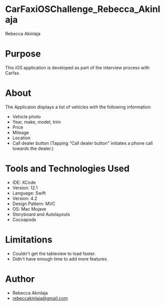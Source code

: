 # CarFaxiOSChallenge_Rebecca_Akinlaja
Rebecca Akinlaja

# Purpose

This iOS application is developed as part of the interview process with Carfax.

# About

The Applicaion displays a list of vehicles with the following information:

- Vehicle photo
- Year, make, model, trim
- Price
- Mileage
- Location
- Call dealer button (Tapping “Call dealer button” initiates a phone call towards the dealer.)

# Tools and Technologies Used
- IDE: XCode 
- Version: 12.1
- Language: Swift 
- Version: 4.2
- Design Pattern: MVC
- OS: Mac Mojave
- Storyboard and Autolayouts
- Cocoapods

# Limitations
- Couldn't get the tableview to load faster.
- Didn't have enough time to add more features.

# Author
- Rebecca Akinlaja
- rebeccakinlaja@gmail.com
